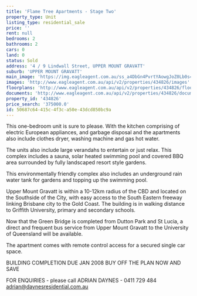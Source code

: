 ```yaml
---
title: 'Flame Tree Apartments - Stage Two'
property_type: Unit
listing_type: residential_sale
price: ''
rent: null
bedrooms: 2
bathrooms: 2
cars: 0
land: 0
status: Sold
address: '4 / 9 Lindwall Street, UPPER MOUNT GRAVATT'
suburb: 'UPPER MOUNT GRAVATT'
main_image: 'https://img.eagleagent.com.au/ss_a4DbGn4PvrtYAowgJoZ0Lb0s=/1280x854/smart/https://s3-us-west-2.amazonaws.com/eagleagent-orig/images/6818104/104017173-image-M.jpg'
images: 'http://www.eagleagent.com.au/api/v2/properties/434826/images'
floorplans: 'http://www.eagleagent.com.au/api/v2/properties/434826/floorplans'
documents: 'http://www.eagleagent.com.au/api/v2/properties/434826/documents'
property_id: '434826'
price_search: '375000.0'
id: 50687c64-415c-4f3c-a50e-43dcd850bc9a
---
```

This one-bedroom unit is sure to please. With the kitchen comprising of electric European appliances, and garbage disposal and the apartments also include clothes dryer, washing machine and gas hot water.

The units also include large verandahs to entertain or just relax. This complex includes a sauna, solar heated swimming pool and covered BBQ area surrounded by fully landscaped resort style gardens.

This environmentally friendly complex also includes an underground rain water tank for gardens and topping up the swimming pool.

Upper Mount Gravatt is within a 10-12km radius of the CBD and located on the Southside of the City, with easy access to the South Eastern freeway linking Brisbane city to the Gold Coast. The building is in walking distance to Griffith University, primary and secondary schools.

Now that the Green Bridge is completed from Dutton Park and St Lucia, a direct and frequent bus service from Upper Mount Gravatt to the University of Queensland will be available.

The apartment comes with remote control access for a secured single car space.

BUILDING COMPLETION DUE JAN 2008
BUY OFF THE PLAN NOW AND SAVE

FOR ENQUIRIES - please call ADRIAN DAYNES - 0411 729 484
adrian@daynesresidential.com.au